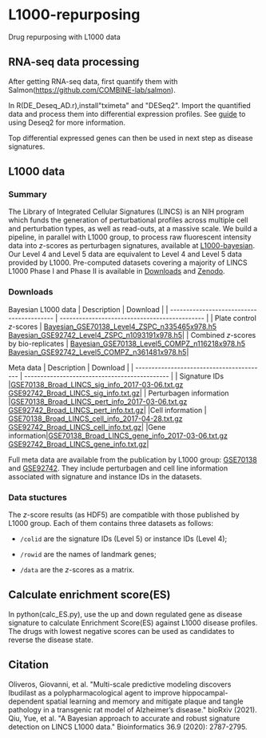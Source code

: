 # L1000-repurposing
Drug repurposing with L1000 data
## RNA-seq data processing 
After getting RNA-seq data, first quantify them with Salmon(https://github.com/COMBINE-lab/salmon). 

In R(DE_Deseq_AD.r),install"tximeta" and "DESeq2". Import the quantified data and process them into differential expression profiles. See [guide](https://bioc.ism.ac.jp/packages/2.14/bioc/vignettes/DESeq2/inst/doc/beginner.pdf) to using Deseq2 for more information.

Top differential expressed genes can then be used in next step as disease signatures.
## L1000 data
### Summary

The Library of Integrated Cellular Signatures (LINCS) is an NIH program which funds the generation of perturbational profiles across multiple cell and perturbation types, as well as read-outs, at a massive scale. We build a pipeline, in parallel with L1000 group, to process raw fluorescent intensity data into *z*-scores as perturbagen signatures, available at [L1000-bayesian](https://github.com/njpipeorgan/L1000-bayesian). Our Level 4 and Level 5 data are equivalent to Level 4 and Level 5 data provided by L1000. Pre-computed datasets covering a majority of LINCS L1000 Phase I and Phase II is available in [Downloads](#Downloads) and [Zenodo](https://zenodo.org/record/5559183#.YWJS39rMKUk).




### Downloads
Bayesian L1000 data
| Description                               | Download                                      |
| ----------------------------------------- | --------------------------------------------- |
| Plate control *z*-scores                  | [Bayesian_GSE70138_Level4_ZSPC_n335465x978.h5](http://callisto.astro.columbia.edu/files/L1000/Bayesian_GSE70138_Level4_ZSPC_n335465x978.h5)<br>[Bayesian_GSE92742_Level4_ZSPC_n1093191x978.h5](http://callisto.astro.columbia.edu/files/L1000/Bayesian_GSE92742_Level4_ZSPC_n1093191x978.h5)|
| Combined *z*-scores by bio-replicates     | [Bayesian_GSE70138_Level5_COMPZ_n116218x978.h5](http://callisto.astro.columbia.edu/files/L1000/Bayesian_GSE70138_Level5_COMPZ_n116218x978.h5)<br>[Bayesian_GSE92742_Level5_COMPZ_n361481x978.h5](http://callisto.astro.columbia.edu/files/L1000/Bayesian_GSE92742_Level5_COMPZ_n361481x978.h5)|

Meta data
| Description                               | Download                                      |
| ----------------------------------------- | --------------------------------------------- |
| Signature IDs |[GSE70138_Broad_LINCS_sig_info_2017-03-06.txt.gz](https://www.ncbi.nlm.nih.gov/geo/download/?acc=GSE70138&format=file&file=GSE70138%5FBroad%5FLINCS%5Fsig%5Finfo%5F2017%2D03%2D06%2Etxt%2Egz)<br>[GSE92742_Broad_LINCS_sig_info.txt.gz](https://www.ncbi.nlm.nih.gov/geo/download/?acc=GSE92742&format=file&file=GSE92742%5FBroad%5FLINCS%5Fsig%5Finfo%2Etxt%2Egz)|
| Perturbagen information  |[GSE70138_Broad_LINCS_pert_info_2017-03-06.txt.gz](https://www.ncbi.nlm.nih.gov/geo/download/?acc=GSE70138&format=file&file=GSE70138%5FBroad%5FLINCS%5Fpert%5Finfo%5F2017%2D03%2D06%2Etxt%2Egz)<br>[GSE92742_Broad_LINCS_pert_info.txt.gz](https://www.ncbi.nlm.nih.gov/geo/download/?acc=GSE92742&format=file&file=GSE92742%5FBroad%5FLINCS%5Fpert%5Finfo%2Etxt%2Egz)|
|Cell information | [GSE70138_Broad_LINCS_cell_info_2017-04-28.txt.gz](https://www.ncbi.nlm.nih.gov/geo/download/?acc=GSE70138&format=file&file=GSE70138%5FBroad%5FLINCS%5Fcell%5Finfo%5F2017%2D04%2D28%2Etxt%2Egz)<br>[GSE92742_Broad_LINCS_cell_info.txt.gz](https://www.ncbi.nlm.nih.gov/geo/download/?acc=GSE92742&format=file&file=GSE92742%5FBroad%5FLINCS%5Fcell%5Finfo%2Etxt%2Egz)|
|Gene information|[GSE70138_Broad_LINCS_gene_info_2017-03-06.txt.gz](https://www.ncbi.nlm.nih.gov/geo/download/?acc=GSE70138&format=file&file=GSE70138%5FBroad%5FLINCS%5Fgene%5Finfo%5F2017%2D03%2D06%2Etxt%2Egz)<br>[GSE92742_Broad_LINCS_gene_info.txt.gz](https://www.ncbi.nlm.nih.gov/geo/download/?acc=GSE92742&format=file&file=GSE92742%5FBroad%5FLINCS%5Fgene%5Finfo%2Etxt%2Egz)|

Full meta data are available from the publication by L1000 group: [GSE70138](https://www.ncbi.nlm.nih.gov/geo/query/acc.cgi?acc=GSE70138) and [GSE92742](https://www.ncbi.nlm.nih.gov/geo/query/acc.cgi?acc=GSE92742). They include perturbagen and cell line information associated with signature and instance IDs in the datasets.

### Data stuctures

The *z*-score results (as HDF5) are compatible with those published by L1000 group. Each of them contains three datasets as follows:

* `/colid` are the signature IDs (Level 5) or instance IDs (Level 4);

* `/rowid` are the names of landmark genes;

* `/data` are the *z*-scores as a matrix.


## Calculate enrichment score(ES)
In python(calc_ES.py), use the up and down regulated gene as disease signature to calculate Enrichment Score(ES) against L1000 disease profiles. The drugs with lowest negative scores can be used as candidates to reverse the disease state.

## Citation

Oliveros, Giovanni, et al. "Multi-scale predictive modeling discovers Ibudilast as a polypharmacological agent to improve hippocampal-dependent spatial learning and memory and mitigate plaque and tangle pathology in a transgenic rat model of Alzheimer’s disease." bioRxiv (2021).
Qiu, Yue, et al. "A Bayesian approach to accurate and robust signature detection on LINCS L1000 data." Bioinformatics 36.9 (2020): 2787-2795.

